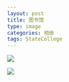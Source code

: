 ```yaml
---
layout: post
title: 图书馆
type: image
categories: 相册
tags: StateCollege
---
```

![](http://farm4.staticflickr.com/3731/13157953014_7aee42a6e6_c.jpg)

![](http://farm8.staticflickr.com/7151/13157673995_2f48f37d33_z.jpg)
